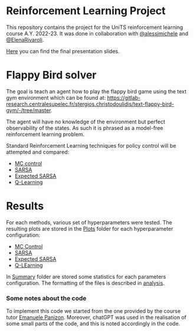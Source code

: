 # Reinforcement Learning Project
This repository contains the project for the UniTS reinforcement learning course A.Y. 2022-23. 
It was done in collaboration with [@alessimichele](https://github.com/alessimichele) and [@ElenaRivaroli](https://github.com/ElenaRivaroli).

[Here](...) you can find the final presentation slides.

# Flappy Bird solver
The goal is teach an agent how to play the flappy bird game using the text gym environment which can be found at: https://gitlab-research.centralesupelec.fr/stergios.christodoulidis/text-flappy-bird-gym/-/tree/master.

The agent will have no knowledge of the environment but perfect observability of the states. As such it is phrased as a model-free reinforcement learning problem. 

Standard Reinforcement Learning techniques for policy control will be attempted and compared:
- [MC control](/MC_Control.ipynb)
- [SARSA](/SARSA.ipynb)
- [Expected SARSA](/E_SARSA.ipynb)
- [Q-Learning](/Q.ipynb)

# Results

For each methods, various set of hyperparameters were tested.
The resulting plots are stored in the [Plots](/Results/Plots/) folder for each hyperparameter configuration:
-   [MC Control](/Results/Plots/MC_plots)
-   [SARSA](/Results/Plots/SARSA_plots)
-   [Expected SARSA](/Results/Plots/Exp_SARSA_plots)
-   [Q-LEarning](/Results/Plots/Q_plots)

In [Summary](/Results/Summary/) folder are stored some statistics for each parameters configuration. The formatting of the files is described in [analysis](analysis.ipynb).

### Some notes about the code
To implement this code we started from the one provided by the course tutor [Emanuele Panizon](https://www.ictp.it/member/emanuele-panizon). Moreover, chatGPT was used in the realisation of some small parts of the code, and this is noted accordingly in the code. 




